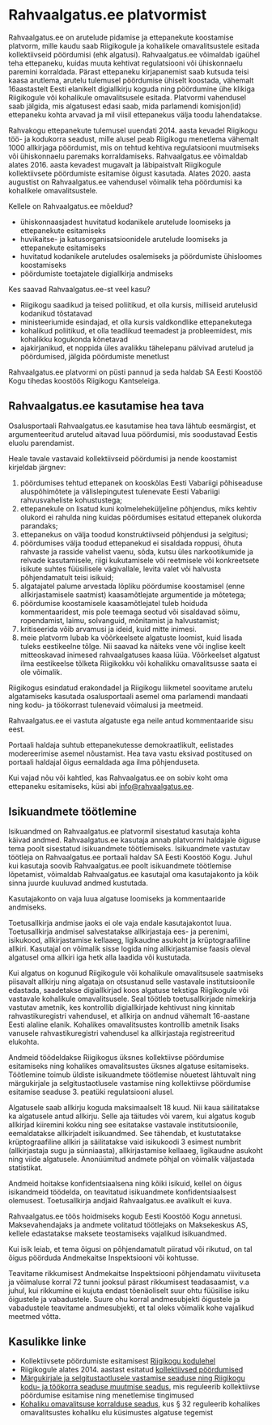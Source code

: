# Rahvaalgatus.ee platvormist

Rahvaalgatus.ee on arutelude pidamise ja ettepanekute koostamise platvorm, mille kaudu saab Riigikogule ja kohalikele omavalitsustele esitada kollektiivseid pöördumisi (ehk algatusi). Rahvaalgatus.ee võimaldab igaühel teha ettepaneku, kuidas muuta kehtivat regulatsiooni või ühiskonnaelu paremini korraldada. Pärast ettepaneku kirjapanemist saab kutsuda teisi kaasa arutlema, arutelu tulemusel pöördumise ühiselt koostada, vähemalt 16aastastelt Eesti elanikelt digiallkirju koguda ning pöördumine ühe klikiga Riigikogule või kohalikule omavalitsusele esitada. Platvormi vahendusel saab jälgida, mis algatusest edasi saab, mida parlamendi komisjon(id) ettepaneku kohta arvavad ja mil viisil ettepanekus välja toodu lahendatakse. 

Rahvakogu ettepanekute tulemusel uuendati 2014. aasta kevadel Riigikogu töö- ja kodukorra seadust, mille alusel peab Riigikogu menetlema vähemalt 1000 allkirjaga pöördumist, mis on tehtud kehtiva regulatsiooni muutmiseks või ühiskonnaelu paremaks korraldamiseks. Rahvaalgatus.ee võimaldab alates 2016. aasta kevadest mugavalt ja läbipaistvalt Riigikogule kollektiivsete pöördumiste esitamise õigust kasutada. Alates 2020. aasta augustist on Rahvaalgatus.ee vahendusel võimalik teha pöördumisi ka kohalikele omavalitsustele.  

Kellele on Rahvaalgatus.ee mõeldud?

- ühiskonnaasjadest huvitatud kodanikele arutelude loomiseks ja ettepanekute esitamiseks
- huvikaitse- ja katusorganisatsioonidele arutelude loomiseks ja ettepanekute esitamiseks
- huvitatud kodanikele aruteludes osalemiseks ja pöördumiste ühisloomes koostamiseks
- pöördumiste toetajatele digiallkirja andmiseks

Kes saavad Rahvaalgatus.ee-st veel kasu?

- Riigikogu saadikud ja teised poliitikud, et olla kursis, milliseid arutelusid kodanikud tõstatavad
- ministeeriumide esindajad, et olla kursis valdkondlike ettepanekutega
- kohalikud poliitikud, et olla teadlikud teemadest ja probleemidest, mis kohalikku kogukonda kõnetavad
- ajakirjanikud, et noppida üles avalikku tähelepanu pälvivad arutelud ja pöördumised, jälgida pöördumiste menetlust

Rahvaalgatus.ee platvormi on püsti pannud ja seda haldab SA Eesti Koostöö Kogu tihedas koostöös Riigikogu Kantseleiga.

## <a id="tos"></a> Rahvaalgatus.ee kasutamise hea tava

Osalusportaali Rahvaalgatus.ee kasutamise hea tava lähtub eesmärgist, et argumenteeritud arutelud aitavad luua pöördumisi, mis soodustavad Eestis eluolu parendamist.

Heale tavale vastavaid kollektiivseid pöördumisi ja nende koostamist kirjeldab järgnev:

1. pöördumises tehtud ettepanek on kooskõlas Eesti Vabariigi põhiseaduse aluspõhimõtete ja välislepingutest tulenevate Eesti Vabariigi rahvusvaheliste kohustustega;
2. ettepanekule on lisatud kuni kolmeleheküljeline põhjendus, miks kehtiv olukord ei rahulda ning kuidas pöördumises esitatud ettepanek olukorda parandaks; 
3. ettepanekus on välja toodud konstruktiivseid põhjendusi ja selgitusi; 
4. pöördumises välja toodud ettepanekud ei sisaldada roppusi, õhuta rahvaste ja rasside vahelist vaenu, sõda, kutsu üles narkootikumide ja relvade kasutamisele, riigi kukutamisele või reetmisele või konkreetsete isikute suhtes füüsilisele vägivallale, levita valet või halvusta põhjendamatult teisi isikuid;
5. algatajatel palume arvestada lõpliku pöördumise koostamisel (enne allkirjastamisele saatmist) kaasamõtlejate argumentide ja mõtetega; 
6. pöördumise koostamisele kaasamõtlejatel tuleb hoiduda kommentaaridest, mis pole teemaga seotud või sisaldavad sõimu, ropendamist, laimu, solvanguid, mõnitamist ja halvustamist; 
7. kritiseerida võib arvamusi ja ideid, kuid mitte inimesi.
8. meie platvorm lubab ka võõrkeelsete algatuste loomist, kuid lisada tuleks eestikeelne tõlge. Nii saavad ka näiteks vene või inglise keelt mitteoskavad inimesed rahvaalgatuses kaasa lüüa. Võõrkeelset algatust ilma eestikeelse tõlketa Riigikokku või kohalikku omavalitsusse saata ei ole võimalik.    

Riigikogus esindatud erakondadel ja Riigikogu liikmetel soovitame arutelu algatamiseks kasutada osalusportaali asemel oma parlamendi mandaati ning kodu- ja töökorrast tulenevaid võimalusi ja meetmeid. 

Rahvaalgatus.ee ei vastuta algatuste ega neile antud kommentaaride sisu eest. 

Portaali haldaja suhtub ettepanekutesse demokraatlikult, eelistades modereerimise asemel nõustamist. Hea tava vastu eksivad postitused on portaali haldajal õigus eemaldada aga ilma põhjenduseta. 

Kui vajad nõu või kahtled, kas Rahvaalgatus.ee on sobiv koht oma ettepaneku esitamiseks, küsi abi info@rahvaalgatus.ee. 

## Isikuandmete töötlemine

Isikuandmed on Rahvaalgatus.ee platvormil sisestatud kasutaja kohta käivad andmed. Rahvaalgatus.ee kasutaja annab platvormi haldajale õiguse tema poolt sisestatud isikuandmete töötlemiseks. Isikuandmete vastutav töötleja on Rahvaalgatus.ee portaali haldav SA Eesti Koostöö Kogu. Juhul kui kasutaja soovib Rahvaalgatus.ee poolt isikuandmete töötlemise lõpetamist, võimaldab Rahvaalgatus.ee kasutajal oma kasutajakonto ja kõik sinna juurde kuuluvad andmed kustutada.

Kasutajakonto on vaja luua algatuse loomiseks ja kommentaaride andmiseks.

Toetusallkirja andmise jaoks ei ole vaja endale kasutajakontot luua. Toetusallkirja andmisel salvestatakse allkirjastaja ees- ja perenimi, isikukood, allkirjastamise kellaaeg, ligikaudne asukoht ja krüptograafiline allkiri. Kasutajal on võimalik sisse logida ning allkirjastamise faasis oleval algatusel oma allkiri iga hetk alla laadida või kustutada. 

Kui algatus on kogunud Riigikogule või kohalikule omavalitsusele saatmiseks piisavalt allkirju ning algataja on otsustanud selle vastavale institutsioonile edastada, saadetakse digiallkirjad koos algatuse tekstiga Riigikogule või vastavale kohalikule omavalitsusele. Seal töötleb toetusallkirjade nimekirja vastutav ametnik, kes kontrollib digiallkirjade kehtivust ning kinnitab rahvastikuregistri vahendusel, et allkirja on andnud vähemalt 16-aastane Eesti alaline elanik. Kohalikes omavalitsustes kontrollib ametnik lisaks vanusele rahvastikuregistri vahendusel ka allkirjastaja registreeritud elukohta. 

Andmeid töödeldakse Riigikogus üksnes kollektiivse pöördumise esitamiseks ning kohalikes omavalitsustes üksnes algatuse esitamiseks. Töötlemine toimub üldiste isikuandmete töötlemise nõuetest lähtuvalt ning märgukirjale ja selgitustaotlusele vastamise ning kollektiivse pöördumise esitamise seaduse 3. peatüki regulatsiooni alusel.

Algatusele saab allkirju koguda maksimaalselt 18 kuud. Nii kaua säilitatakse ka algatusele antud allkirju. Selle aja täitudes või varem, kui algatus kogub allkirjad kiiremini kokku ning see esitatakse vastavale institutsioonile, eemaldatakse allkirjadelt isikuandmed. See tähendab, et kustutatakse krüptograafiline allkiri ja säilitatakse vaid isikukoodi 3 esimest numbrit (allkirjastaja sugu ja sünniaasta), allkirjastamise kellaaeg, ligikaudne asukoht ning viide algatusele. Anonüümitud andmete põhjal on võimalik väljastada statistikat. 

Andmeid hoitakse konfidentsiaalsena ning kõiki isikuid, kellel on õigus isikandmeid töödelda, on teavitatud isikuandmete konfidentsiaalsest olemusest. Toetusallkirja andjaid Rahvaalgatus.ee avalikult ei kuva. 

Rahvaalgatus.ee töös hoidmiseks kogub Eesti Koostöö Kogu annetusi. Maksevahendajaks ja andmete volitatud töötlejaks on Maksekeskus AS, kellele edastatakse maksete teostamiseks vajalikud isikuandmed. 

Kui isik leiab, et tema õigusi on põhjendamatult piiratud või rikutud, on tal õigus pöörduda Andmekaitse Inspektsiooni või kohtusse.

Teavitame rikkumisest Andmekaitse Inspektsiooni põhjendamatu viivituseta ja võimaluse korral 72 tunni jooksul pärast rikkumisest teadasaamist, v.a juhul, kui rikkumine ei kujuta endast tõenäoliselt suur ohtu füüsilise isiku õigustele ja vabadustele. Suure ohu korral andmesubjekti õigustele ja vabadustele teavitame andmesubjekti, et tal oleks võimalik kohe vajalikud meetmed võtta.


## Kasulikke linke

- Kollektiivsete pöördumiste esitamisest [Riigikogu kodulehel](https://www.riigikogu.ee/tutvustus-ja-ajalugu/raakige-kaasa/esitage-kollektiivne-poordumine/)
- Riigikogule alates 2014. aastast esitatud [kollektiivsed pöördumised](https://www.riigikogu.ee/tutvustus-ja-ajalugu/raakige-kaasa/esitage-kollektiivne-poordumine/riigikogule-esitatud-kollektiivsed-poordumised/)
- [Märgukirjale ja selgitustaotlusele vastamise seaduse ning Riigikogu kodu- ja töökorra seaduse muutmise seadus](https://www.riigiteataja.ee/akt/101042014001), mis reguleerib kollektiivse pöördumise esitamise ning menetlemise tingimused
- [Kohaliku omavalitsuse korralduse seadus](https://www.riigiteataja.ee/akt/126032013006?leiaKehtiv), kus § 32 reguleerib kohalikes omavalitsustes kohaliku elu küsimustes algatuse tegemist
